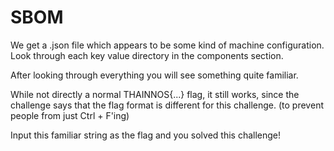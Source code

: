 # SBOM

We get a .json file which appears to be some kind of machine configuration. Look through each key value directory in the components section.

After looking through everything you will see something quite familiar.

While not directly a normal THAINNOS{...} flag, it still works, since the challenge says that the flag format is different for this challenge. (to prevent people from just Ctrl + F'ing)

Input this familiar string as the flag and you solved this challenge!